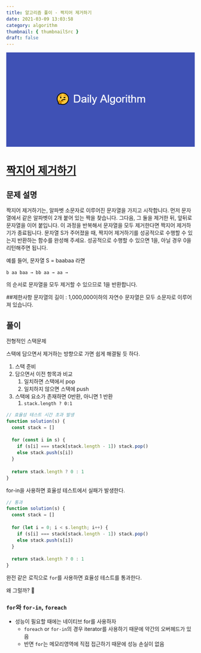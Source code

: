 ```yaml
---
title: 알고리즘 풀이 - 짝지어 제거하기
date: 2021-03-09 13:03:58
category: algorithm
thumbnail: { thumbnailSrc }
draft: false
---
```


![picture 22](images/2021-03-09/ba0118f82c0feeca7e76871c011166f54043143d3dd0994493963b5334b3472f.png)

# [짝지어 제거하기](https://programmers.co.kr/learn/courses/30/lessons/12973)

## 문제 설명

짝지어 제거하기는, 알파벳 소문자로 이루어진 문자열을 가지고 시작합니다. 먼저 문자열에서 같은 알파벳이 2개 붙어 있는 짝을 찾습니다. 그다음, 그 둘을 제거한 뒤, 앞뒤로 문자열을 이어 붙입니다. 이 과정을 반복해서 문자열을 모두 제거한다면 짝지어 제거하기가 종료됩니다. 문자열 S가 주어졌을 때, 짝지어 제거하기를 성공적으로 수행할 수 있는지 반환하는 함수를 완성해 주세요. 성공적으로 수행할 수 있으면 1을, 아닐 경우 0을 리턴해주면 됩니다.

예를 들어, 문자열 S = baabaa 라면

```
b aa baa → bb aa → aa →
```

의 순서로 문자열을 모두 제거할 수 있으므로 1을 반환합니다.

##제한사항
문자열의 길이 : 1,000,000이하의 자연수
문자열은 모두 소문자로 이루어져 있습니다.

## 풀이

전형적인 스택문제

스택에 담으면서 제거하는 방향으로 가면 쉽게 해결될 듯 하다.

1. 스택 준비
2. 담으면서 이전 항목과 비교
   1. 일치하면 스택에서 pop
   2. 일치하지 않으면 스택에 push
3. 스택에 요소가 존재하면 0반환, 아니면 1 반환
   1. `stack.length ? 0:1`

```javascript
// 효율성 테스트 시간 초과 발생
function solution(s) {
  const stack = []

  for (const i in s) {
    if (s[i] === stack[stack.length - 1]) stack.pop()
    else stack.push(s[i])
  }

  return stack.length ? 0 : 1
}
```

for-in을 사용하면 효율성 테스트에서 실패가 발생한다.

```javascript
// 통과
function solution(s) {
  const stack = []

  for (let i = 0; i < s.length; i++) {
    if (s[i] === stack[stack.length - 1]) stack.pop()
    else stack.push(s[i])
  }

  return stack.length ? 0 : 1
}
```

완전 같은 로직으로 `for`를 사용하면 효율성 테스트를 통과한다.

왜 그럴까? 🤔

### `for`와 `for-in`, `foreach`

- 성능이 필요할 때에는 네이티브 for를 사용하자
  - `foreach` or `for-in`의 경우 iterator를 사용하기 때문에 약간의 오버헤드가 있음
  - 반면 `for`는 메모리영역에 직접 접근하기 때문에 성능 손실이 없음
